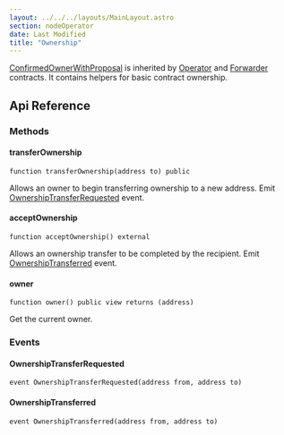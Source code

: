 ```yaml
---
layout: ../../../layouts/MainLayout.astro
section: nodeOperator
date: Last Modified
title: "Ownership"
---
```


[ConfirmedOwnerWithProposal](https://github.com/smartcontractkit/chainlink/edit/develop/contracts/src/v0.7/ConfirmedOwnerWithProposal.sol) is inherited by [Operator](/chainlink-nodes/contracts/operator) and [Forwarder](/chainlink-nodes/contracts/forwarder) contracts. It contains helpers for basic contract ownership.

## Api Reference

### Methods

#### transferOwnership

```solidity
function transferOwnership(address to) public
```

Allows an owner to begin transferring ownership to a new address.
Emit [OwnershipTransferRequested](#ownershiptransferrequested) event.

#### acceptOwnership

```solidity
function acceptOwnership() external
```

Allows an ownership transfer to be completed by the recipient.
Emit [OwnershipTransferred](#ownershiptransferred) event.

#### owner

```solidity
function owner() public view returns (address)
```

Get the current owner.

### Events

#### OwnershipTransferRequested

```solidity
event OwnershipTransferRequested(address from, address to)
```

#### OwnershipTransferred

```solidity
event OwnershipTransferred(address from, address to)
```
